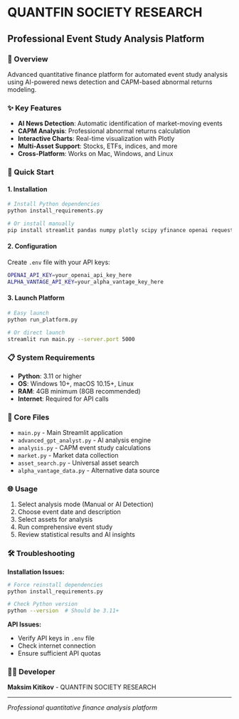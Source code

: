 # QUANTFIN SOCIETY RESEARCH
## Professional Event Study Analysis Platform

### 🎯 Overview
Advanced quantitative finance platform for automated event study analysis using AI-powered news detection and CAPM-based abnormal returns modeling.

### ✨ Key Features
- **AI News Detection**: Automatic identification of market-moving events
- **CAPM Analysis**: Professional abnormal returns calculation
- **Interactive Charts**: Real-time visualization with Plotly
- **Multi-Asset Support**: Stocks, ETFs, indices, and more
- **Cross-Platform**: Works on Mac, Windows, and Linux

### 🚀 Quick Start

#### 1. Installation
```bash
# Install Python dependencies
python install_requirements.py

# Or install manually
pip install streamlit pandas numpy plotly scipy yfinance openai requests trafilatura python-dotenv polygon polygon-api-client
```

#### 2. Configuration
Create `.env` file with your API keys:
```bash
OPENAI_API_KEY=your_openai_api_key_here
ALPHA_VANTAGE_API_KEY=your_alpha_vantage_key_here
```

#### 3. Launch Platform
```bash
# Easy launch
python run_platform.py

# Or direct launch
streamlit run main.py --server.port 5000
```

### 📋 System Requirements
- **Python**: 3.11 or higher
- **OS**: Windows 10+, macOS 10.15+, Linux
- **RAM**: 4GB minimum (8GB recommended)
- **Internet**: Required for API calls

### 🔧 Core Files
- `main.py` - Main Streamlit application
- `advanced_gpt_analyst.py` - AI analysis engine
- `analysis.py` - CAPM event study calculations
- `market.py` - Market data collection
- `asset_search.py` - Universal asset search
- `alpha_vantage_data.py` - Alternative data source

### 🌐 Usage
1. Select analysis mode (Manual or AI Detection)
2. Choose event date and description
3. Select assets for analysis
4. Run comprehensive event study
5. Review statistical results and AI insights

### 🛠️ Troubleshooting

**Installation Issues:**
```bash
# Force reinstall dependencies
python install_requirements.py

# Check Python version
python --version  # Should be 3.11+
```

**API Issues:**
- Verify API keys in `.env` file
- Check internet connection
- Ensure sufficient API quotas

### 👨‍💻 Developer
**Maksim Kitikov** - QUANTFIN SOCIETY RESEARCH

---
*Professional quantitative finance analysis platform*